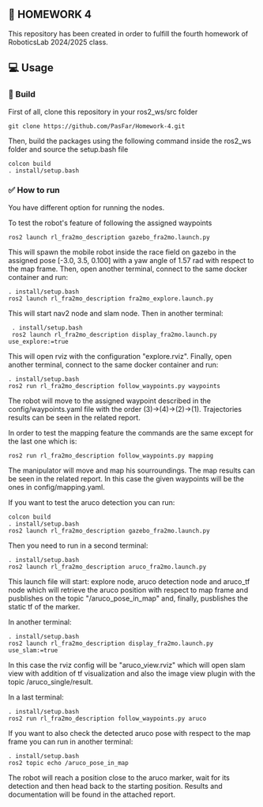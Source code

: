 ##      📔 HOMEWORK 4
This repository has been created in order to fulfill the fourth homework of RoboticsLab 2024/2025 class. 

## 💻 Usage 
###      🔨 Build
First of all, clone this repository in your ros2_ws/src folder
```
git clone https://github.com/PasFar/Homework-4.git
```
Then, build the packages using the following command inside the ros2_ws folder and source the setup.bash file 
```
colcon build
. install/setup.bash
```
### ✅ How to run
You have different option for running the nodes.

To test the robot's feature of following the assigned waypoints
   ```
ros2 launch rl_fra2mo_description gazebo_fra2mo.launch.py
   ```
This will spawn the mobile robot inside the race field on gazebo in the assigned pose [-3.0, 3.5, 0.100] with a yaw angle of 1.57 rad with respect to the map frame.
Then, open another terminal, connect to the same docker container and run:
   ```
   . install/setup.bash
   ros2 launch rl_fra2mo_description fra2mo_explore.launch.py
   ```
This will start nav2 node and slam node. Then in another terminal:
   ```
    . install/setup.bash
    ros2 launch rl_fra2mo_description display_fra2mo.launch.py use_explore:=true
   ```
This will open rviz with the configuration "explore.rviz".
Finally, open another terminal, connect to the same docker container and run:
   ```
   . install/setup.bash
   ros2 run rl_fra2mo_description follow_waypoints.py waypoints
   ```
The robot will move to the assigned waypoint described in the config/waypoints.yaml file with the order (3)->(4)->(2)->(1).
Trajectories results can be seen in the related report.

In order to test the mapping feature the commands are the same except for the last one which is: 
   ```
   ros2 run rl_fra2mo_description follow_waypoints.py mapping
   ```
The manipulator will move and map his sourroundings. The map results can be seen in the related report. 
In this case the given waypoints will be the ones in config/mapping.yaml.

If you want to test the aruco detection you can run:
   ```
   colcon build
   . install/setup.bash
   ros2 launch rl_fra2mo_description gazebo_fra2mo.launch.py
   ```
Then you need to run in a second terminal: 
   ```
   . install/setup.bash
   ros2 launch rl_fra2mo_description aruco_fra2mo.launch.py 
   ```
This launch file will start: explore node, aruco detection node and aruco_tf node which will retrieve the aruco position with respect to map frame and pusblishes on the topic "/aruco_pose_in_map" and, finally, pusblishes the static tf of the marker.

In another terminal: 
   ```
   . install/setup.bash
   ros2 launch rl_fra2mo_description display_fra2mo.launch.py use_slam:=true
   ```
In this case the rviz config will be "aruco_view.rviz" which will open slam view with addition of tf visualization and also the image view plugin with the topic /aruco_single/result.

In a last terminal: 
   ```
   . install/setup.bash
   ros2 run rl_fra2mo_description follow_waypoints.py aruco
   ```
If you want to also check the detected aruco pose with respect to the map frame you can run in another terminal: 
   ```
   . install/setup.bash
   ros2 topic echo /aruco_pose_in_map
   ```
The robot will reach a position close to the aruco marker, wait for its detection and then head back to the starting position.
Results and documentation will be found in the attached report. 
